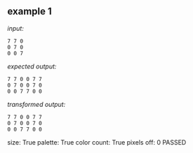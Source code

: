 
## example 1
*input:*
```
7 7 0
0 7 0
0 0 7
```
*expected output:*
```
7 7 0 0 7 7
0 7 0 0 7 0
0 0 7 7 0 0
```
*transformed output:*
```
7 7 0 0 7 7
0 7 0 0 7 0
0 0 7 7 0 0
```
size: True
palette: True
color count: True
pixels off: 0
PASSED
